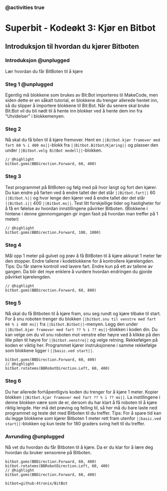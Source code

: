 ### @activities true

# Superbit - Kodeøkt 3: Kjør en Bitbot
## Introduksjon til hvordan du kjører Bitboten
### Introduksjon @unplugged

Lær hvordan du får BitBoten til å kjøre

### Steg 1 @unplugged

Egentlig må blokkene som brukes av Bit:Bot importeres til MakeCode, men siden dette er en såkalt tutorial, er blokkene du trenger allerede hentet inn, så du slipper å importere blokkene til Bit:Bot.
Når du senere skal bruke Bit:Bot vil du bli nødt til å hente inn blokker ved å hente dem inn fra "Utvidelser" i blokkemenyen.

### Steg 2

Nå skal du få bilen til å kjøre fremover.
Hent en ``||Bitbot.kjør framover med fart 60 % i 400 ms||``-blokk fra ``||Bitbot.Bitbot/Kjøring||`` og plasser den under ``||Bitbot.velg BitBot modell||``-blokken.

```blocks
// @highlight
bitbot.goms(BBDirection.Forward, 60, 400)
```

### Steg 3

Test programmet på BitBoten og følg med på hvor langt og fort den kjører.
Du kan endre på farten ved å endre tallet der det står ``||Bitbot.fart||`` 60 ``||Bitbot.%||`` og hvor lenge den kjører ved å endre tallet der det står ``||Bitbot.i||`` 400 ``||Bitbot.ms||``.
Test litt forskjellige tider og hastigheter for å få en følelse av hvordan innstillingene påvirker Bitboten.
(Blokkene i hintene i denne gjennomgangen gir ingen fasit på hvordan man treffer på 1 meter)

```blocks
// @highlight
bitbot.goms(BBDirection.Forward, 100, 1000)
```

### Steg 4

Mål opp 1 meter på gulvet og prøv å få BitBoten til å kjøre akkurat 1 meter før den stopper.
Endre tallene i kodeblokkene for å kontrollere kjørelengden.
Tips: Du får større kontroll ved lavere fart.
Endre kun på ett av tallene av gangen.
Da blir det mye enklere å vurdere hvordan endringen du gjorde påvirket kjørelengden.

```blocks
// @highlight
bitbot.goms(BBDirection.Forward, 60, 800)
```

### Steg 5

Nå skal du få Bitboten til å kjøre fram, snu seg rundt og kjøre tilbake til start.
For å snu roboten trenger du blokken ``||bitbot.snu til venstre med fart 60 % i 400 ms||`` fra ``||bitbot.Bitbot||``-menyen.
Legg den under ``||Bitbot.kjør framover med fart ?? % i ?? ms||``-blokken i koden din.
Du kan velge om du vil snu roboten mot venstre eller høyre ved å klikke på den lille pilen til høyre for ``||bitbot.venstre||`` og velge retning.
Rekkefølgen på koden er viktig her. Programmet kjører instruksjonene i samme rekkefølge som blokkene ligger i ``||basic.ved start||``.

```blocks
bitbot.goms(BBDirection.Forward, 60, 400)
// @highlight
bitbot.rotatems(BBRobotDirection.Left, 60, 400)
```

### Steg 6

Du har allerede forhåpentligvis koden du trenger for å kjøre 1 meter.
Kopier blokken ``||Bitbot.kjør framover med fart ?? % i ?? ms||``.
La instillingene i denne blokken være som de er, dersom du har klart å få roboten til å kjøre riktig lengde.
Her må det prøving og feiling til, så her må du bare laste ned programmet og teste det med Bitboten til du treffer.
Tips: For å spare tid kan du legge blokkene som kjører Bitboten 1 meter rett fram utenfor ``||basic.ved start||``-blokken og kun teste for 180 graders sving helt til du treffer.

### Avrunding @unplugged

Nå vet du hvordan du får Bitboten til å kjøre.
Da er du klar for å lære deg hvordan du bruker sensorene på Bitboten.

```blocks
bitbot.goms(BBDirection.Forward, 60, 400)
bitbot.rotatems(BBRobotDirection.Left, 60, 400)
// @highlight
bitbot.goms(BBDirection.Forward, 60, 400)
```


```package
bitbot=github:4tronix/BitBot
```

<script src="https://makecode.com/gh-pages-embed.js"></script><script>makeCodeRender("{{ site.makecode.home_url }}", "{{ site.github.owner_name }}/{{ site.github.repository_name }}");</script>



